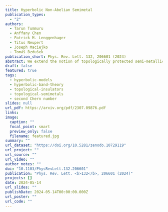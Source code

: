 ```yaml
---
title: Hyperbolic Non-Abelian Semimetal
publication_types:
  - "2"
authors:
  - Tarun Tummuru
  - Anffany Chen
  - Patrick M. Lenggenhager
  - Titus Neupert
  - Joseph Maciejko
  - Tomáš Bzdušek
publication_short: Phys. Rev. Lett. 132, 206601 (2024)
abstract: We extend the notion of topologically protected semi-metallic band crossings to hyperbolic lattices in negatively curved space. Due to their distinct translation group structure, such lattices support non-Abelian Bloch states which, unlike conventional Bloch states, acquire a matrix-valued Bloch factor under lattice translations. Combining diverse numerical and analytical approaches, we uncover a quartic scaling in the density of states at low energies, and illuminate a nodal manifold of codimension five in the reciprocal space. The nodal manifold is topologically protected by a non-zero second Chern number, reminiscent of the characterization of Weyl nodes by the first Chern number.
draft: false
featured: true
tags:
  - hyperbolic-models
  - hyperbolic-band-theory
  - topological-insulators
  - topological-semimetals
  - second Chern number
slides: null
url_pdf: https://arxiv.org/pdf/2307.09876.pdf
links:
image:
  caption: ""
  focal_point: smart
  preview_only: false
  filename: featured.jpg
summary: ""
url_dataset: "https://doi.org/10.5281/zenodo.10729119"
url_project: ""
url_source: ""
url_video: ""
author_notes: ""
doi: "10.1103/PhysRevLett.132.206601"
publication: "Phys. Rev. Lett. <b>132</b>, 206601 (2024)"
projects: []
date: 2024-05-14
url_slides: ""
publishDate: 2024-05-14T00:00:00.000Z
url_poster: ""
url_code: ""
---
```

